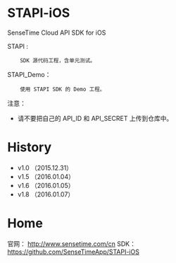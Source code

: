 # STAPI-iOS

SenseTime Cloud API SDK for iOS 


STAPI :  

		SDK 源代码工程，含单元测试。
		
		
STAPI_Demo：

		使用 STAPI SDK 的 Demo 工程。


注意：
 
* 请不要把自己的 API\_ID 和 API\_SECRET 上传到仓库中。

# History 
* v1.0  （2015.12.31）
* v1.5  （2016.01.04）
* v1.6  （2016.01.05）
* v1.8  （2016.01.07）

# Home 
  官网： http://www.sensetime.com/cn
  SDK： https://github.com/SenseTimeApp/STAPI-iOS
